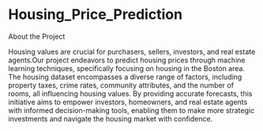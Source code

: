 # Housing_Price_Prediction

About the Project

Housing values are crucial for purchasers, sellers, investors, and real estate agents.Our project endeavors to predict housing prices through machine learning techniques, specifically focusing on housing in the Boston area. The housing dataset encompasses a diverse range of factors, including property taxes, crime rates, community attributes, and the number of rooms, all influencing housing values. By providing accurate forecasts, this initiative aims to empower investors, homeowners, and real estate agents with informed decision-making tools, enabling them to make more strategic investments and navigate the housing market with confidence.




